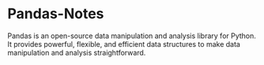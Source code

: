 # Pandas-Notes
Pandas is an open-source data manipulation and analysis library for Python. It provides powerful, flexible, and efficient data structures to make data manipulation and analysis straightforward.
